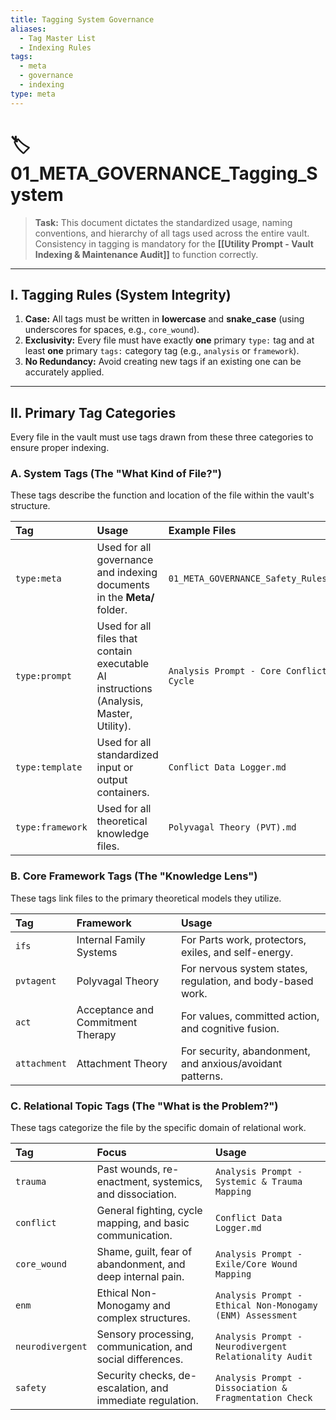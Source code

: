 ```yaml
---
title: Tagging System Governance
aliases:
  - Tag Master List
  - Indexing Rules
tags:
  - meta
  - governance
  - indexing
type: meta
---
```


<!-- @format -->

# 🏷️ 01_META_GOVERNANCE_Tagging_System

> **Task:** This document dictates the standardized usage, naming conventions, and
> hierarchy of all tags used across the entire vault. Consistency in tagging is
> mandatory for the **[[Utility Prompt - Vault Indexing & Maintenance Audit]]** to
> function correctly.

---

## I. Tagging Rules (System Integrity)

1. **Case:** All tags must be written in **lowercase** and **snake_case** (using
   underscores for spaces, e.g., `core_wound`).
2. **Exclusivity:** Every file must have exactly **one** primary `type:` tag and at
   least **one** primary `tags:` category tag (e.g., `analysis` or `framework`).
3. **No Redundancy:** Avoid creating new tags if an existing one can be accurately
   applied.

---

## II. Primary Tag Categories

Every file in the vault must use tags drawn from these three categories to ensure proper
indexing.

### A. System Tags (The "What Kind of File?")

These tags describe the function and location of the file within the vault's structure.

| Tag              | Usage                                                                                   | Example Files                           |
| :--------------- | :-------------------------------------------------------------------------------------- | :-------------------------------------- |
| `type:meta`      | Used for all governance and indexing documents in the **Meta/** folder.                 | `01_META_GOVERNANCE_Safety_Rules.md`    |
| `type:prompt`    | Used for all files that contain executable AI instructions (Analysis, Master, Utility). | `Analysis Prompt - Core Conflict Cycle` |
| `type:template`  | Used for all standardized input or output containers.                                   | `Conflict Data Logger.md`               |
| `type:framework` | Used for all theoretical knowledge files.                                               | `Polyvagal Theory (PVT).md`             |

### B. Core Framework Tags (The "Knowledge Lens")

These tags link files to the primary theoretical models they utilize.

| Tag          | Framework                         | Usage                                                       |
| :----------- | :-------------------------------- | :---------------------------------------------------------- |
| `ifs`        | Internal Family Systems           | For Parts work, protectors, exiles, and self-energy.        |
| `pvtagent`   | Polyvagal Theory                  | For nervous system states, regulation, and body-based work. |
| `act`        | Acceptance and Commitment Therapy | For values, committed action, and cognitive fusion.         |
| `attachment` | Attachment Theory                 | For security, abandonment, and anxious/avoidant patterns.   |

### C. Relational Topic Tags (The "What is the Problem?")

These tags categorize the file by the specific domain of relational work.

| Tag              | Focus                                                      | Usage                                                     |
| :--------------- | :--------------------------------------------------------- | :-------------------------------------------------------- |
| `trauma`         | Past wounds, re-enactment, systemics, and dissociation.    | `Analysis Prompt - Systemic & Trauma Mapping`             |
| `conflict`       | General fighting, cycle mapping, and basic communication.  | `Conflict Data Logger.md`                                 |
| `core_wound`     | Shame, guilt, fear of abandonment, and deep internal pain. | `Analysis Prompt - Exile/Core Wound Mapping`              |
| `enm`            | Ethical Non-Monogamy and complex structures.               | `Analysis Prompt - Ethical Non-Monogamy (ENM) Assessment` |
| `neurodivergent` | Sensory processing, communication, and social differences. | `Analysis Prompt - Neurodivergent Relationality Audit`    |
| `safety`         | Security checks, de-escalation, and immediate regulation.  | `Analysis Prompt - Dissociation & Fragmentation Check`    |
